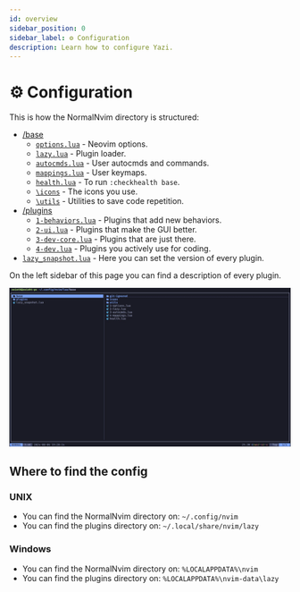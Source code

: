 ```yaml
---
id: overview
sidebar_position: 0
sidebar_label: ⚙️ Configuration
description: Learn how to configure Yazi.
---
```


# ⚙️ Configuration

This is how the NormalNvim directory is structured:

- [/base](https://github.com/NormalNvim/NormalNvim/tree/main/lua/base)
  - [`options.lua`](https://github.com/NormalNvim/NormalNvim/blob/main/lua/base/1-options.lua) - Neovim options.
  - [`lazy.lua`](https://github.com/NormalNvim/NormalNvim/blob/main/lua/base/2-lazy.lua) - Plugin loader.
  - [`autocmds.lua`](https://github.com/NormalNvim/NormalNvim/blob/main/lua/base/3-autocmds.lua) - User autocmds and commands.
  - [`mappings.lua`](https://github.com/NormalNvim/NormalNvim/blob/main/lua/base/4-mappings.lua) - User keymaps.
  - [`health.lua`](https://github.com/NormalNvim/NormalNvim/blob/main/lua/base/health.lua) - To run `:checkhealth base`.
  - [`\icons`](https://github.com/NormalNvim/NormalNvim/tree/main/lua/base/icons) - The icons you use.
  - [`\utils`](https://github.com/NormalNvim/NormalNvim/tree/main/lua/base/utils) - Utilities to save code repetition.
- [/plugins](https://github.com/NormalNvim/NormalNvim/tree/main/lua/plugins)
  - [`1-behaviors.lua`](https://github.com/NormalNvim/NormalNvim/blob/main/lua/plugins/1-base-behaviors.lua) - Plugins that add new behaviors.
  - [`2-ui.lua`](https://github.com/NormalNvim/NormalNvim/blob/main/lua/plugins/2-ui.lua) - Plugins that make the GUI better.
  - [`3-dev-core.lua`](https://github.com/NormalNvim/NormalNvim/blob/main/lua/plugins/3-dev-core.lua) - Plugins that are just there.
  - [`4-dev.lua`](https://github.com/NormalNvim/NormalNvim/blob/main/lua/plugins/4-dev.lua) - Plugins you actively use for coding.
- [`lazy_snapshot.lua`](https://github.com/NormalNvim/NormalNvim/blob/main/lua/lazy_snapshot.lua) - Here you can set the version of every plugin.

On the left sidebar of this page you can find a description of every plugin.

![directory structure screenshot](/img/screenshots/config/directory-structure.webp)

## Where to find the config
### UNIX
- You can find the NormalNvim directory on: `~/.config/nvim`
- You can find the plugins directory on: `~/.local/share/nvim/lazy`

### Windows
- You can find the NormalNvim directory on: `%LOCALAPPDATA%\nvim`
- You can find the plugins directory on: `%LOCALAPPDATA%\nvim-data\lazy`
